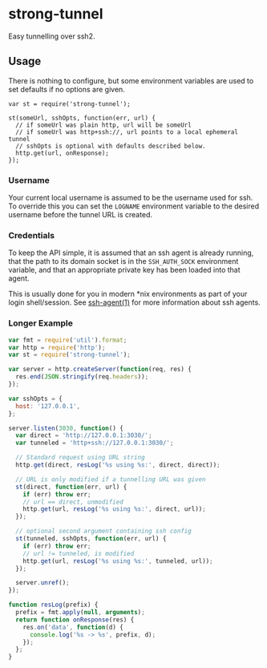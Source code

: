 # strong-tunnel

Easy tunnelling over ssh2.

## Usage

There is nothing to configure, but some environment variables are used to
set defaults if no options are given.

```
var st = require('strong-tunnel');

st(someUrl, sshOpts, function(err, url) {
  // if someUrl was plain http, url will be someUrl
  // if someUrl was http+ssh://, url points to a local ephemeral tunnel
  // sshOpts is optional with defaults described below.
  http.get(url, onResponse);
});
```

### Username

Your current local username is assumed to be the username used for ssh. To
override this you can set the `LOGNAME` environment variable to the desired
username before the tunnel URL is created.

### Credentials

To keep the API simple, it is assumed that an ssh agent is already running,
that the path to its domain socket is in the `SSH_AUTH_SOCK` environment
variable, and that an appropriate private key has been loaded into that agent.

This is usually done for you in modern \*nix environments as part of your
login shell/session. See
[ssh-agent(1)](http://www.openbsd.org/cgi-bin/man.cgi/OpenBSD-current/man1/ssh-agent.1)
for more information about ssh agents.

### Longer Example

```js
var fmt = require('util').format;
var http = require('http');
var st = require('strong-tunnel');

var server = http.createServer(function(req, res) {
  res.end(JSON.stringify(req.headers));
});

var sshOpts = {
  host: '127.0.0.1',
};

server.listen(3030, function() {
  var direct = 'http://127.0.0.1:3030/';
  var tunneled = 'http+ssh://127.0.0.1:3030/';

  // Standard request using URL string
  http.get(direct, resLog('%s using %s:', direct, direct));

  // URL is only modified if a tunnelling URL was given
  st(direct, function(err, url) {
    if (err) throw err;
    // url == direct, unmodified
    http.get(url, resLog('%s using %s:', direct, url));
  });

  // optional second argument containing ssh config
  st(tunneled, sshOpts, function(err, url) {
    if (err) throw err;
    // url != tunneled, is modified
    http.get(url, resLog('%s using %s:', tunneled, url));
  });

  server.unref();
});

function resLog(prefix) {
  prefix = fmt.apply(null, arguments);
  return function onResponse(res) {
    res.on('data', function(d) {
      console.log('%s -> %s', prefix, d);
    });
  };
}
```
